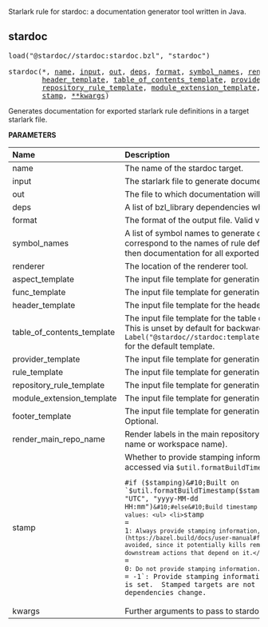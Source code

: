 <!-- Generated with Stardoc: http://skydoc.bazel.build -->

Starlark rule for stardoc: a documentation generator tool written in Java.

<a id="stardoc"></a>

## stardoc

<pre>
load("@stardoc//stardoc:stardoc.bzl", "stardoc")

stardoc(*, <a href="#stardoc-name">name</a>, <a href="#stardoc-input">input</a>, <a href="#stardoc-out">out</a>, <a href="#stardoc-deps">deps</a>, <a href="#stardoc-format">format</a>, <a href="#stardoc-symbol_names">symbol_names</a>, <a href="#stardoc-renderer">renderer</a>, <a href="#stardoc-aspect_template">aspect_template</a>, <a href="#stardoc-func_template">func_template</a>,
        <a href="#stardoc-header_template">header_template</a>, <a href="#stardoc-table_of_contents_template">table_of_contents_template</a>, <a href="#stardoc-provider_template">provider_template</a>, <a href="#stardoc-rule_template">rule_template</a>,
        <a href="#stardoc-repository_rule_template">repository_rule_template</a>, <a href="#stardoc-module_extension_template">module_extension_template</a>, <a href="#stardoc-footer_template">footer_template</a>, <a href="#stardoc-render_main_repo_name">render_main_repo_name</a>,
        <a href="#stardoc-stamp">stamp</a>, <a href="#stardoc-kwargs">**kwargs</a>)
</pre>

Generates documentation for exported starlark rule definitions in a target starlark file.

**PARAMETERS**


| Name  | Description | Default Value |
| :------------- | :------------- | :------------- |
| <a id="stardoc-name"></a>name |  The name of the stardoc target.   |  none |
| <a id="stardoc-input"></a>input |  The starlark file to generate documentation for (mandatory).   |  none |
| <a id="stardoc-out"></a>out |  The file to which documentation will be output (mandatory).   |  none |
| <a id="stardoc-deps"></a>deps |  A list of bzl_library dependencies which the input depends on.   |  `[]` |
| <a id="stardoc-format"></a>format |  The format of the output file. Valid values: 'markdown' or 'proto'.   |  `"markdown"` |
| <a id="stardoc-symbol_names"></a>symbol_names |  A list of symbol names to generate documentation for. These should correspond to the names of rule definitions in the input file. If this list is empty, then documentation for all exported rule definitions will be generated.   |  `[]` |
| <a id="stardoc-renderer"></a>renderer |  The location of the renderer tool.   |  `Label("@stardoc//stardoc:renderer")` |
| <a id="stardoc-aspect_template"></a>aspect_template |  The input file template for generating documentation of aspects   |  `Label("@stardoc//stardoc:templates/markdown_tables/aspect.vm")` |
| <a id="stardoc-func_template"></a>func_template |  The input file template for generating documentation of functions.   |  `Label("@stardoc//stardoc:templates/markdown_tables/func.vm")` |
| <a id="stardoc-header_template"></a>header_template |  The input file template for the header of the output documentation.   |  `Label("@stardoc//stardoc:templates/markdown_tables/header.vm")` |
| <a id="stardoc-table_of_contents_template"></a>table_of_contents_template |  The input file template for the table of contents of the output documentation. This is unset by default for backwards compatibility. Use `Label("@stardoc//stardoc:templates/markdown_tables/table_of_contents.vm")` for the default template.   |  `None` |
| <a id="stardoc-provider_template"></a>provider_template |  The input file template for generating documentation of providers.   |  `Label("@stardoc//stardoc:templates/markdown_tables/provider.vm")` |
| <a id="stardoc-rule_template"></a>rule_template |  The input file template for generating documentation of rules.   |  `Label("@stardoc//stardoc:templates/markdown_tables/rule.vm")` |
| <a id="stardoc-repository_rule_template"></a>repository_rule_template |  The input file template for generating documentation of repository rules.   |  `Label("@stardoc//stardoc:templates/markdown_tables/repository_rule.vm")` |
| <a id="stardoc-module_extension_template"></a>module_extension_template |  The input file template for generating documentation of module extensions.   |  `Label("@stardoc//stardoc:templates/markdown_tables/module_extension.vm")` |
| <a id="stardoc-footer_template"></a>footer_template |  The input file template for generating the footer of the output documentation. Optional.   |  `None` |
| <a id="stardoc-render_main_repo_name"></a>render_main_repo_name |  Render labels in the main repository with a repo component (either the module name or workspace name).   |  `True` |
| <a id="stardoc-stamp"></a>stamp |  Whether to provide stamping information to templates, where it can be accessed via `$util.formatBuildTimestamp()` and`$stamping`. Example: <pre><code class="language-vm">#if ($stamping)&#10;Built on `$util.formatBuildTimestamp($stamping.volatile.BUILD_TIMESTAMP, "UTC", "yyyy-MM-dd HH:mm")`&#10;#else&#10;Build timestamp not available&#10;#end</code></pre> Possible values: <ul> <li>`stamp = 1`: Always provide stamping information, even in     [--nostamp](https://bazel.build/docs/user-manual#flag--stamp) builds.     This setting should be avoided, since it potentially kills remote caching for the target     and any downstream actions that depend on it.</li> <li>`stamp = 0`: Do not provide stamping information.</li> <li>`stamp = -1`: Provide stamping information only if the      [--stamp](https://bazel.build/docs/user-manual#flag--stamp) flag is set.</li> </ul> Stamped targets are not rebuilt unless their dependencies change.   |  `-1` |
| <a id="stardoc-kwargs"></a>kwargs |  Further arguments to pass to stardoc.   |  none |


